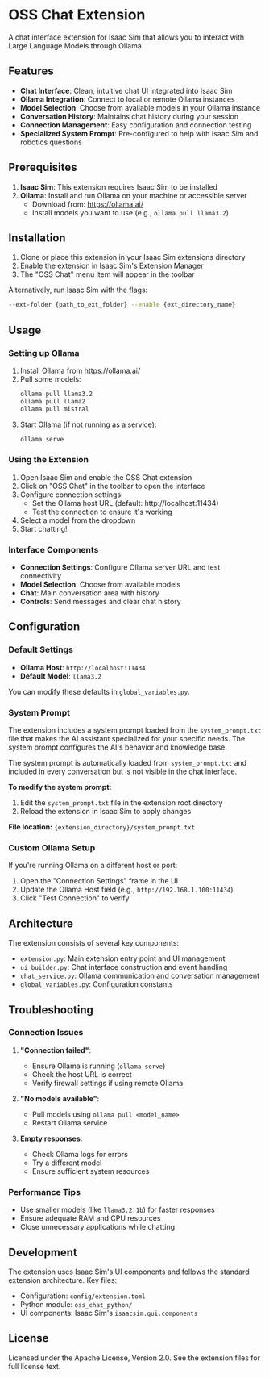 # OSS Chat Extension

A chat interface extension for Isaac Sim that allows you to interact with Large Language Models through Ollama.

## Features

- **Chat Interface**: Clean, intuitive chat UI integrated into Isaac Sim
- **Ollama Integration**: Connect to local or remote Ollama instances
- **Model Selection**: Choose from available models in your Ollama instance
- **Conversation History**: Maintains chat history during your session
- **Connection Management**: Easy configuration and connection testing
- **Specialized System Prompt**: Pre-configured to help with Isaac Sim and robotics questions

## Prerequisites

1. **Isaac Sim**: This extension requires Isaac Sim to be installed
2. **Ollama**: Install and run Ollama on your machine or accessible server
   - Download from: https://ollama.ai/
   - Install models you want to use (e.g., `ollama pull llama3.2`)

## Installation

1. Clone or place this extension in your Isaac Sim extensions directory
2. Enable the extension in Isaac Sim's Extension Manager
3. The "OSS Chat" menu item will appear in the toolbar

Alternatively, run Isaac Sim with the flags:
```bash
--ext-folder {path_to_ext_folder} --enable {ext_directory_name}
```

## Usage

### Setting up Ollama

1. Install Ollama from https://ollama.ai/
2. Pull some models:
   ```bash
   ollama pull llama3.2
   ollama pull llama2
   ollama pull mistral
   ```
3. Start Ollama (if not running as a service):
   ```bash
   ollama serve
   ```

### Using the Extension

1. Open Isaac Sim and enable the OSS Chat extension
2. Click on "OSS Chat" in the toolbar to open the interface
3. Configure connection settings:
   - Set the Ollama host URL (default: http://localhost:11434)
   - Test the connection to ensure it's working
4. Select a model from the dropdown
5. Start chatting!

### Interface Components

- **Connection Settings**: Configure Ollama server URL and test connectivity
- **Model Selection**: Choose from available models
- **Chat**: Main conversation area with history
- **Controls**: Send messages and clear chat history

## Configuration

### Default Settings

- **Ollama Host**: `http://localhost:11434`
- **Default Model**: `llama3.2`

You can modify these defaults in `global_variables.py`.

### System Prompt

The extension includes a system prompt loaded from the `system_prompt.txt` file that makes the AI assistant specialized for your specific needs. The system prompt configures the AI's behavior and knowledge base.

The system prompt is automatically loaded from `system_prompt.txt` and included in every conversation but is not visible in the chat interface. 

**To modify the system prompt:**
1. Edit the `system_prompt.txt` file in the extension root directory
2. Reload the extension in Isaac Sim to apply changes

**File location:** `{extension_directory}/system_prompt.txt`

### Custom Ollama Setup

If you're running Ollama on a different host or port:

1. Open the "Connection Settings" frame in the UI
2. Update the Ollama Host field (e.g., `http://192.168.1.100:11434`)
3. Click "Test Connection" to verify

## Architecture

The extension consists of several key components:

- `extension.py`: Main extension entry point and UI management
- `ui_builder.py`: Chat interface construction and event handling
- `chat_service.py`: Ollama communication and conversation management
- `global_variables.py`: Configuration constants

## Troubleshooting

### Connection Issues

1. **"Connection failed"**: 
   - Ensure Ollama is running (`ollama serve`)
   - Check the host URL is correct
   - Verify firewall settings if using remote Ollama

2. **"No models available"**:
   - Pull models using `ollama pull <model_name>`
   - Restart Ollama service

3. **Empty responses**:
   - Check Ollama logs for errors
   - Try a different model
   - Ensure sufficient system resources

### Performance Tips

- Use smaller models (like `llama3.2:1b`) for faster responses
- Ensure adequate RAM and CPU resources
- Close unnecessary applications while chatting

## Development

The extension uses Isaac Sim's UI components and follows the standard extension architecture. Key files:

- Configuration: `config/extension.toml`
- Python module: `oss_chat_python/`
- UI components: Isaac Sim's `isaacsim.gui.components`

## License

Licensed under the Apache License, Version 2.0. See the extension files for full license text.

